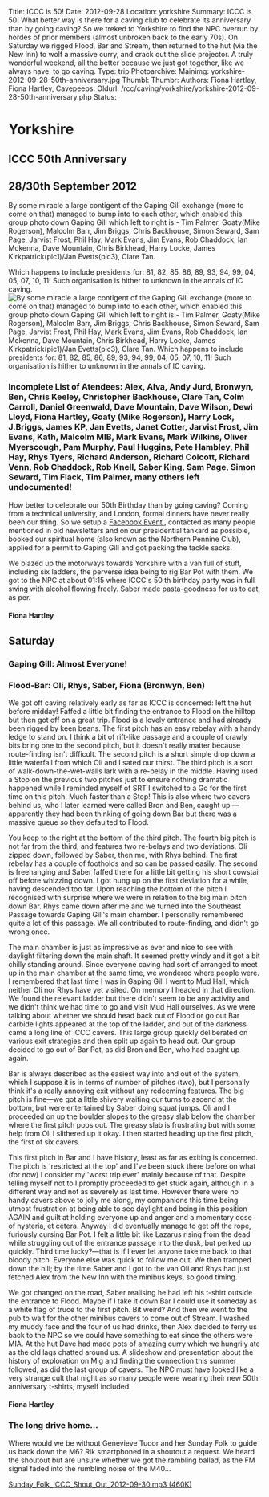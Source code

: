 Title: ICCC is 50!
Date: 2012-09-28
Location: yorkshire
Summary: ICCC is 50! What better way is there for a caving club to celebrate its anniversary than by going caving? So we treked to Yorkshire to find the NPC overrun by hordes of prior members (almost unbroken back to the early 70s). On Saturday we rigged Flood, Bar and Stream, then returned to the hut (via the New Inn) to wolf a massive curry, and crack out the slide projector. A truly wonderful weekend, all the better because we just got together, like we always have, to go caving.
Type: trip
Photoarchive:
Mainimg: yorkshire-2012-09-28-50th-anniversary.jpg
Thumbl: 
Thumbr: 
Authors: Fiona Hartley, Fiona Hartley, 
Cavepeeps:
Oldurl: /rcc/caving/yorkshire/yorkshire-2012-09-28-50th-anniversary.php
Status:

#  Yorkshire 

##  ICCC 50th Anniversary 

##  28/30th September 2012 

By some miracle a large contigent of the Gaping Gill exchange (more to come on that) managed to bump into to each other, which enabled this group photo down Gaping Gill which left to right is:- Tim Palmer, Goaty(Mike Rogerson), Malcolm Barr, Jim Briggs, Chris Backhouse, Simon Seward, Sam Page, Jarvist Frost, Phil Hay, Mark Evans, Jim Evans, Rob Chaddock, Ian Mckenna, Dave Mountain, Chris Birkhead, Harry Locke, James Kirkpatrick(pic1)/Jan Evetts(pic3), Clare Tan.   
  
Which happens to include presidents for: 81, 82, 85, 86, 89, 93, 94, 99, 04, 05, 07, 10, 11! Such organisation is hither to unknown in the annals of IC caving.   
![By some miracle a large contigent of the Gaping Gill exchange \(more to come on that\) managed to bump into to each other, which enabled this group photo down Gaping Gill which left to right is:- Tim Palmer, Goaty\(Mike Rogerson\), Malcolm Barr, Jim Briggs, Chris Backhouse, Simon Seward, Sam Page, Jarvist Frost, Phil Hay, Mark Evans, Jim Evans, Rob Chaddock, Ian Mckenna, Dave Mountain, Chris Birkhead, Harry Locke, James Kirkpatrick\(pic1\)/Jan Evetts\(pic3\), Clare Tan. Which happens to include presidents for: 81, 82, 85, 86, 89, 93, 94, 99, 04, 05, 07, 10, 11! Such organisation is hither to unknown in the annals of IC caving.](yorkshire-2012-09-28-50th-anniversary.jpg)

###  Incomplete List of Atendees: Alex, Alva, Andy Jurd, Bronwyn, Ben, Chris Keeley, Christopher Backhouse, Clare Tan, Colm Carroll, Daniel Greenwald, Dave Mountain, Dave Wilson, Dewi Lloyd, Fiona Hartley, Goaty (Mike Rogerson), Harry Lock, J.Briggs, James KP, Jan Evetts, Janet Cotter, Jarvist Frost, Jim Evans, Kath, Malcolm MIB, Mark Evans, Mark Wilkins, Oliver Myerscough, Pam Murphy, Paul Huggins, Pete Hambley, Phil Hay, Rhys Tyers, Richard Anderson, Richard Colcott, Richard Venn, Rob Chaddock, Rob Knell, Saber King, Sam Page, Simon Seward, Tim Flack, Tim Palmer, many others left undocumented! 

How better to celebrate our 50th Birthday than by going caving? Coming from a technical university, and London, formal dinners have never really been our thing. So we setup a [ Facebook Event ](https://www.facebook.com/events/375725655797980/) , contacted as many people mentioned in old newsletters and on our presidential tankard as possible, booked our spiritual home (also known as the Northern Pennine Club), applied for a permit to Gaping Gill and got packing the tackle sacks. 

We blazed up the motorways towards Yorkshire with a van full of stuff, including six ladders, the perverse idea being to rig Bar Pot with them. We got to the NPC at about 01:15 where ICCC's 50 th birthday party was in full swing with alcohol flowing freely. Saber made pasta-goodness for us to eat, as per. 

####  Fiona Hartley 

##  Saturday 

###  Gaping Gill: Almost Everyone! 

###  Flood-Bar: Oli, Rhys, Saber, Fiona (Bronwyn, Ben) 

We got off caving relatively early as far as ICCC is concerned: left the hut before midday! Faffed a little bit finding the entrance to Flood on the hilltop but then got off on a great trip. Flood is a lovely entrance and had already been rigged by keen beans. The first pitch has an easy rebelay with a handy ledge to stand on. I think a bit of rift-like passage and a couple of crawly bits bring one to the second pitch, but it doesn't really matter because route-finding isn't difficult. The second pitch is a short simple drop down a little waterfall from which Oli and I sated our thirst. The third pitch is a sort of walk-down-the-wet-walls lark with a re-belay in the middle. Having used a Stop on the previous two pitches just to ensure nothing dramatic happened while I reminded myself of SRT I switched to a Go for the first time on this pitch. Much faster than a Stop! This is also where two cavers behind us, who I later learned were called Bron and Ben, caught up — apparently they had been thinking of going down Bar but there was a massive queue so they defaulted to Flood. 

You keep to the right at the bottom of the third pitch. The fourth big pitch is not far from the third, and features two re-belays and two deviations. Oli zipped down, followed by Saber, then me, with Rhys behind. The first rebelay has a couple of footholds and so can be passed easily. The second is freehanging and Saber faffed there for a little bit getting his short cowstail off before whizzing down. I got hung up on the first deviation for a while, having descended too far. Upon reaching the bottom of the pitch I recognised with surprise where we were in relation to the big main pitch down Bar. Rhys came down after me and we turned into the Southeast Passage towards Gaping Gill's main chamber. I personally remembered quite a lot of this passage. We all contributed to route-finding, and didn't go wrong once. 

The main chamber is just as impressive as ever and nice to see with daylight filtering down the main shaft. It seemed pretty windy and it got a bit chilly standing around. Since everyone caving had sort of arranged to meet up in the main chamber at the same time, we wondered where people were. I remembered that last time I was in Gaping Gill I went to Mud Hall, which neither Oli nor Rhys have yet visited. On memory I headed in that direction. We found the relevant ladder but there didn't seem to be any activity and we didn't think we had time to go and visit Mud Hall ourselves. As we were talking about whether we should head back out of Flood or go out Bar carbide lights appeared at the top of the ladder, and out of the darkness came a long line of ICCC cavers. This large group quickly deliberated on various exit strategies and then split up again to head out. Our group decided to go out of Bar Pot, as did Bron and Ben, who had caught up again. 

Bar is always described as the easiest way into and out of the system, which I suppose it is in terms of number of pitches (two), but I personally think it's a really annoying exit without any redeeming features. The big pitch is fine—we got a little shivery waiting our turns to ascend at the bottom, but were entertained by Saber doing squat jumps. Oli and I proceeded on up the boulder slopes to the greasy slab below the chamber where the first pitch pops out. The greasy slab is frustrating but with some help from Oli I slithered up it okay. I then started heading up the first pitch, the first of six cavers. 

This first pitch in Bar and I have history, least as far as exiting is concerned. The pitch is 'restricted at the top' and I've been stuck there before on what (for now) I consider my 'worst trip ever' mainly because of that. Despite telling myself not to I promptly proceeded to get stuck again, although in a different way and not as severely as last time. However there were no handy cavers above to jolly me along, my companions this time being utmost frustration at being able to see daylight and being in this position AGAIN and guilt at holding everyone up and anger and a momentary dose of hysteria, et cetera. Anyway I did eventually manage to get off the rope, furiously cursing Bar Pot. I felt a little bit like Lazarus rising from the dead while struggling out of the entrance passage into the dusk, but perked up quickly. Third time lucky?—that is if I ever let anyone take me back to that bloody pitch. Everyone else was quick to follow me out. We then tramped down the hill; by the time Saber and I got to the van Oli and Rhys had just fetched Alex from the New Inn with the minibus keys, so good timing. 

We got changed on the road, Saber realising he had left his t-shirt outside the entrance to Flood. Maybe if I take it down Bar I could use it someday as a white flag of truce to the first pitch. Bit weird? And then we went to the pub to wait for the other minibus cavers to come out of Stream. I washed my muddy face and the four of us had drinks, then Alex decided to ferry us back to the NPC so we could have something to eat since the others were MIA. At the hut Dave had made pots of amazing curry which we hungrily ate as the old lags chatted around us. A slideshow and presentation about the history of exploration on Mig and finding the connection this summer followed, as did the last group of cavers. The NPC must have looked like a very strange cult that night as so many people were wearing their new 50th anniversary t-shirts, myself included. 

####  Fiona Hartley 

###  The long drive home... 

Where would we be without Genevieve Tudor and her Sunday Folk to guide us back down the M6? Rik smartphoned in a shoutout a request. We heard the shoutout but are unsure whether we got the rambling ballad, as the FM signal faded into the rumbling noise of the M40... 

[ Sunday_Folk_ICCC_Shout_Out_2012-09-30.mp3 (460K) ](Sunday_Folk_ICCC_Shout_Out_2012-09-30.mp3)

